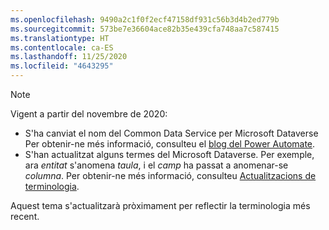 ```yaml
---
ms.openlocfilehash: 9490a2c1f0f2ecf47158df931c56b3d4b2ed779b
ms.sourcegitcommit: 573be7e36604ace82b35e439cfa748aa7c587415
ms.translationtype: HT
ms.contentlocale: ca-ES
ms.lasthandoff: 11/25/2020
ms.locfileid: "4643295"
---
```

> [!NOTE]
> Vigent a partir del novembre de 2020:
>
> - S'ha canviat el nom del Common Data Service per Microsoft Dataverse Per obtenir-ne més informació, consulteu el [blog del Power Automate](https://aka.ms/PAuAppBlog).
> - S'han actualitzat alguns termes del Microsoft Dataverse. Per exemple, ara *entitat* s'anomena *taula*, i el *camp* ha passat a anomenar-se *columna*. Per obtenir-ne més informació, consulteu [Actualitzacions de terminologia](https://go.microsoft.com/fwlink/?linkid=2147247).
>
> Aquest tema s'actualitzarà pròximament per reflectir la terminologia més recent.
